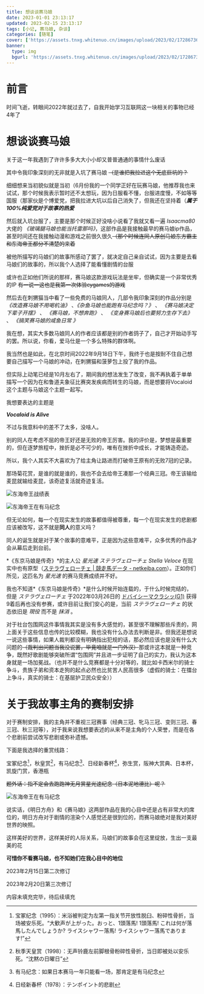 ```yaml
---
title: 想谈谈赛马娘
date: 2023-01-01 23:13:17
updated: 2023-02-15 23:13:17
tags: [小记, 赛马娘, 杂谈]
categories: [随笔]
cover: ['https://assets.tnxg.whitenuo.cn/images/upload/2023/02/17286736761803c06fe0490430683d9c.png']
banner:
  type: img
  bgurl: 'https://assets.tnxg.whitenuo.cn/images/upload/2023/02/17286736761803c06fe0490430683d9c.png'
---
```


# 前言

时间飞逝，转眼间2022年就过去了，自我开始学习互联网这一块相关的事物已经4年了

# 想谈谈赛马娘

关于这一年我遇到了许许多多大大小小却又普普通通的事情<span class="heimu">什么废话</span>

其中令我印象深刻的无非就是入坑了赛马娘 ~~（是谁把我拉进这个无底巨坑的？~~

细细想来当初貌似就是当初（6月份我的一个同学正好在玩赛马娘，他推荐我也来试试，那个时候我表示暂时还不太想玩，因为日服看不懂，台服进度慢，不如等等国服（那家伙是个博爱党，把我拉进大坑以后自己消失了，但我还在坚持着（***属于100%纯爱党对于故事的热爱***

然后就入坑台服了，主要是那个时候正好没啥小说看了我就又看一遍 *Isaacma80* 大佬的 *《玻璃腿马娘也能当托雷那吗》*，这部作品是我接触最早的赛马娘ip作品，甚至时间还在我接触动漫和游戏之前很久很久~~（那个时候连同人原创马娘东方霸主和东海帝王都分不清楚的来着~~

被他所描写的马娘们的故事所感动了罢了，就决定自己亲自试试，因为主要是去看马娘们的故事的，所以我个人选择了能看懂剧情的台服

或许也正如他们所说的那样，赛马娘这款游戏玩法是坐牢，但确实是一个非常优秀的IP ~~有一说一这也是我第一次体验cygames的游戏~~

然后去在刺猬猫当中看了一些免费的马娘同人，几部令我印象深刻的作品分别是 *《改造赛马娘不用喝机油》* 、*《杂鱼马娘也能跑有马纪念吗？》* 、 *《赛马娘决定下辈子开摆》* 、 *《赛马娘，不想奔跑》* 、 *《变身赛马娘后也要努力生存下去》* 、 *《搞笑赛马娘的咸鱼日常 》*

我在想，其实大多数马娘同人的作者应该都是别的作者鸽子了，自己才开始动手写的罢。所以说，你看，爱马仕是一个多么特殊的群体啊。

我当然也是如此，在北京时间2022年9月18日下午，我终于也是按耐不住自己想要自己描写一个马娘的冲动，在刺猬猫和菠萝包上投了我的作品。

但实际上动笔已经是10月左右了，期间我的想法发生了改变，我不再执着于单单描写一个因为在和鲁道夫象征比赛突发疾病而转生的马娘，而是想要将Vocaloid这个主题与马娘这个主题一起写。

我想要表达的主题是

***Vocaloid is Alive***

不过与我意料中的差不了太多，没啥人。

别的同人在考虑不屈的帝王好还是无败的帝王厉害。我的评价是，梦想是最重要的，但在逐梦旅程中，挫折是必不可少的，唯有在挫折中成长，才能铸造奇迹。

所以，我个人其实不大喜欢为了给主角让路进而打破帝王原有的无败7冠的记录。

那场菊花赏，是谁的就是谁的，我也不会去给帝王凑那一个经典三冠。帝王该输给麦昆就输给麦昆，该奇迹复活就奇迹复活。

![东海帝王战绩表](https://assets.tnxg.whitenuo.cn/images/upload/2023/01/7be2a52220d9d4a02f7c462a3ee89cee.png)

![东海帝王在有马纪念](https://assets.tnxg.whitenuo.cn/images/upload/2023/01/8c109dc5f21825f514cc20f0d6b07f9a.jpeg)

但无论如何，每一个在现实发生的故事都值得被尊重，每一个在现实发生的悲剧都应该被改写，这不就是**同人**的意义吗？

同人的诞生就是对于某个故事的意难平，正是因为这些意难平，众多优秀的作品才会从幕后走到台前。

*《东京马娘是传奇》*的主人公 *星光速 ステラヴェローチェ Stella Veloce* 在现实中也有原型（[ステラヴェローチェ | 競走馬データ - netkeiba.com](https://db.netkeiba.com/horse/2018104980/)）。正如你们所见，这匹名为 *星光速* 的赛马竞赛成绩并不好。

我也不知道*《东京马娘是传奇》*是什么时候开始连载的，于什么时候完结的，但是 *ステラヴェローチェ* 于2022年03月26日的 [ドバイシーマクラシッ(G1)](https://db.netkeiba.com/race/2022J0032608/) 获得9着后再也没有参赛，或许目前让我们安心的是，当前 *ステラヴェローチェ* 的状态依旧是 *現役* 而不是 *抹消* 。

对于社台包围网这件事情我其实是没有多大感觉的，甚至很不理解那些斥责的，网上面关于这些信息也传的比较模糊，我也没有什么办法去判断是非。但我还是想说一说这些事情，如果人裁判都没有明确指出犯规的话，那必然应该也是没有什么大问题的~~（裁判出问题当我没说罢，毕竟咱就是一门外汉）~~那或许这本就是一种竞争，既然好歌剧能够突破所谓“包围网”并且进一步证明了自己的实力，我认为这本身就是一场加冕战。<span class="heimu">（也并不是什么竞赛都是十分对等的，就比如卡西米尔的骑士争斗，贵族子弟和资本走狗的起点必然也比贫苦人民高很多（虚假的骑士：在擂台上争斗，真实的骑士：在基层护卫民众安全））</span>

# 关于我故事主角的赛制安排

对于赛制安排，我的主角并不重视三冠赛事（经典三冠、牝马三冠、变则三冠、春三冠、秋三冠等），对于我来说我想要表述的从来不是主角的个人荣誉，而是在各个悲剧前尝试改写悲剧或弥补遗憾。

下面是我选择的重赏线路：

宝冢纪念[^1]，秋皇赏[^2]，有马纪念[^3]、日经新春杯[^4]，弥生赏，阪神大赏典、日本杯，凯旋门赏，香港瓶

~~题外话：指不定会去跑跑神无月赏星光速纪念（日本泥地德比）呢？~~



![东海帝王在有马纪念](https://assets.tnxg.whitenuo.cn/images/upload/2023/02/17286736761803c06fe0490430683d9c.png)

说实话，《明日方舟》和《赛马娘》这两部作品在我的心目中还是占有非常大的席位的，明日方舟对于剧情的渲染个人感觉还是很到位的，而赛马娘绝对是我对美好世界的映照。

这样美好的世界，这样美好的人际关系，马娘们的故事会在这里绽放，生出一支最美的花

**可惜你不看赛马娘，也不知她们在我心目中的地位**



2023年2月15日第二次修订

2023年2月20日第三次修订

内容未填充完毕，待后续填充

[^1]:  宝冢纪念（1995）：米浴被判定为左第一指关节开放性脱臼、粉碎性骨折，当场被安乐死。“大歓声が上がった。おっと、1頭落馬! 1頭落馬! これは何が落馬したんでしょうか? ライスシャワー落馬! ライスシャワー落馬であります!”
[^2]:秋季天皇赏（1998）：无声铃鹿左前脚根骨粉碎性骨折，当日即被处以安乐死。“沈黙の日曜日”
[^3]:有马纪念：如果日本赛马一年只能看一场，那肯定是有马纪念
[^4]:日经新春杯（1978）：テンポイント的悲剧
